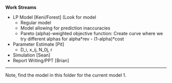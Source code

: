 **Work Streams**

- LP Model [Keni/Forest] (Look for model
  - Regular model
  - Model allowing for prediction inaccuracies
  - Pareto (alpha)-weighted objective function: Create curve where we try different alphas for alpha*rev - (1-alpha)*cost
- Parameter Estimate [Pit]
  - D_i, x_ij, N_0j, r
- Simulation [Sean]
- Report Writing/PPT [Brian]

---

Note, find the model in this folder for the current model 1.
